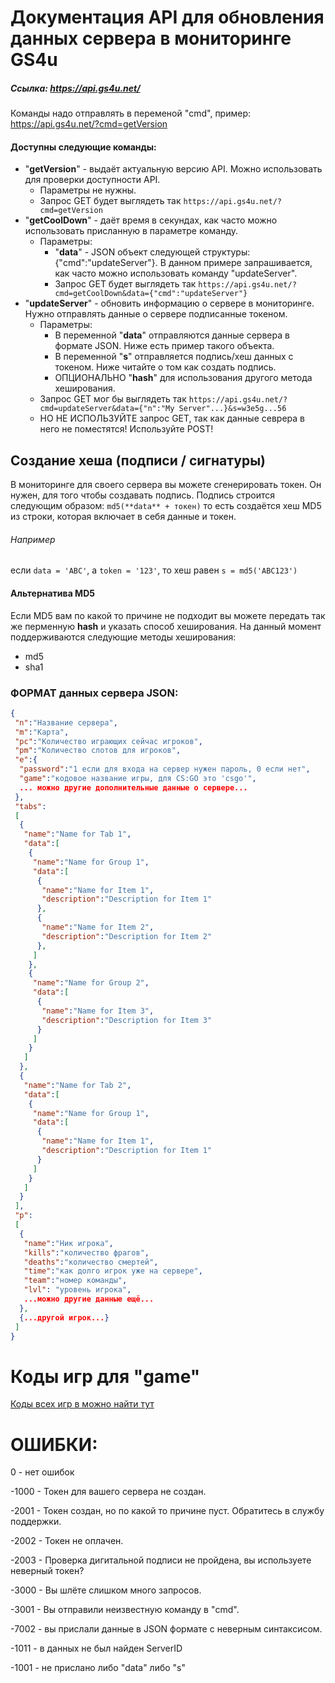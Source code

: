 # Документация API для обновления данных сервера в мониторинге GS4u

##### Ссылка: https://api.gs4u.net/
Команды надо отправлять в переменой "cmd", пример: https://api.gs4u.net/?cmd=getVersion

#### Доступны следующие команды:
* "**getVersion**" - выдаёт актуальную версию API. Можно использовать для проверки доступности API.
  * Параметры не нужны.
  * Запрос GET будет выглядеть так ```https://api.gs4u.net/?cmd=getVersion```
* "**getCoolDown**" - даёт время в секундах, как часто можно использовать присланную в параметре команду.
  * Параметры:
    * "**data**" - JSON объект следующей структуры: {"cmd":"updateServer"}. В данном примере запрашивается, 
      как часто можно использовать команду "updateServer".
    * Запрос GET будет выглядеть так ```https://api.gs4u.net/?cmd=getCoolDown&data={"cmd":"updateServer"}```
* "**updateServer**" - обновить информацию о сервере в мониторинге. Нужно отправлять данные о сервере подписанные токеном. 
  * Параметры:
    * В переменной "**data**" отправляются данные сервера в формате JSON. Ниже есть пример такого объекта.
    * В переменной "**s**" отправляется подпись/хеш данных с токеном. Ниже читайте о том как создать подпись.
    * ОПЦИОНАЛЬНО "**hash**" для использования другого метода хеширования.
  * Запрос GET мог бы выглядеть так ```https://api.gs4u.net/?cmd=updateServer&data={"n":"My Server"...}&s=w3e5g...56```
  * НО НЕ ИСПОЛЬЗУЙТЕ запрос GET, так как данные севрера в него не поместятся! Используйте POST!

## Создание хеша (подписи / сигнатуры)
В мониторинге для своего сервера вы можете сгенерировать токен. 
Он нужен, для того чтобы создавать подпись.
Подпись строится следующим образом: ```md5(**data** + токен)```
то есть создаётся хеш MD5 из строки, которая включает в себя данные и токен.
###### Например
если ```data = 'ABC'```, а ```token = '123'```, то хеш равен ```s = md5('ABC123')```

#### Альтернатива MD5
Если MD5 вам по какой то причине не подходит вы можете передать так же перменную **hash** и указать способ хеширования.
На данный момент поддерживаются следующие методы хеширования:
* md5
* sha1

### ФОРМАТ данных сервера JSON:
```json
{
 "n":"Название сервера",
 "m":"Карта",
 "pc":"Количество играющих сейчас игроков",
 "pm":"Количество слотов для игроков",
 "e":{
  "password":"1 если для входа на сервер нужен пароль, 0 если нет",
  "game":"кодовое название игры, для CS:GO это 'csgo'",
  ... можно другие дополнительные данные о сервере...
 },
 "tabs":
 [
  {
   "name":"Name for Tab 1",
   "data":[
    {
     "name":"Name for Group 1",
     "data":[
      {
       "name":"Name for Item 1",
       "description":"Description for Item 1"
      },
      {
       "name":"Name for Item 2",
       "description":"Description for Item 2"
      },
     ]
    },
    {
     "name":"Name for Group 2",
     "data":[
      {
       "name":"Name for Item 3",
       "description":"Description for Item 3"
      }
     ]
    }
   ]
  },
  {
   "name":"Name for Tab 2",
   "data":[
    {
     "name":"Name for Group 1",
     "data":[
      {
       "name":"Name for Item 1",
       "description":"Description for Item 1"
      }
     ]
    }
   ]
  }
 ],
 "p":
 [
  {
   "name":"Ник игрока",
   "kills":"количество фрагов",
   "deaths":"количество смертей",
   "time":"как долго игрок уже на сервере",
   "team":"номер команды",
   "lvl": "уровень игрока",
   ...можно другие данные ещё...
  },
  {...другой игрок...}
 ]
}
```

# Коды игр для "game"
[Коды всех игр в можно найти тут](README_GAMES.md)

# ОШИБКИ:
0 - нет ошибок

-1000 - Токен для вашего сервера не создан.

-2001 - Токен создан, но по какой то причине пуст. Обратитесь в службу поддержки.

-2002 - Токен не оплачен.

-2003 - Проверка дигитальной подписи не пройдена, вы используете неверный токен?

-3000 - Вы шлёте слишком много запросов.

-3001 - Вы отправили неизвестную команду в "cmd".

-7002 - вы прислали данные в JSON формате с неверным синтаксисом.

-1011 - в данных не был найден ServerID

-1001 - не прислано либо "data" либо "s"

